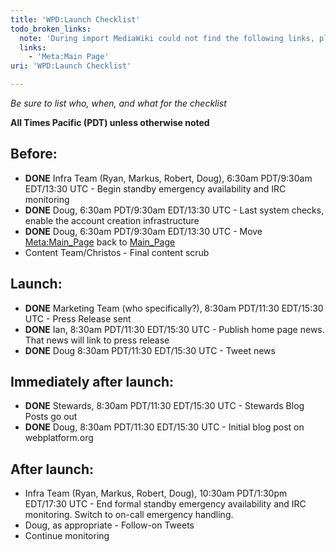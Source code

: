 ```yaml
---
title: 'WPD:Launch Checklist'
todo_broken_links:
  note: 'During import MediaWiki could not find the following links, please fix and adjust this list.'
  links:
    - 'Meta:Main Page'
uri: 'WPD:Launch Checklist'

---
```

*Be sure to list who, when, and what for the checklist*

**All Times Pacific (PDT) unless otherwise noted**

## Before:

-   **DONE** Infra Team (Ryan, Markus, Robert, Doug), 6:30am PDT/9:30am EDT/13:30 UTC - Begin standby emergency availability and IRC monitoring
-   **DONE** Doug, 6:30am PDT/9:30am EDT/13:30 UTC - Last system checks, enable the account creation infrastructure
-   **DONE** Doug, 6:30am PDT/9:30am EDT/13:30 UTC - Move [Meta:Main\_Page](/w/index.php?title=Meta:Main_Page&action=edit&redlink=1) back to [Main\_Page](/Main_Page)
-   Content Team/Christos - Final content scrub

## Launch:

-   **DONE** Marketing Team (who specifically?), 8:30am PDT/11:30 EDT/15:30 UTC - Press Release sent
-   **DONE** Ian, 8:30am PDT/11:30 EDT/15:30 UTC - Publish home page news. That news will link to press release
-   **DONE** Doug 8:30am PDT/11:30 EDT/15:30 UTC - Tweet news

## Immediately after launch:

-   **DONE** Stewards, 8:30am PDT/11:30 EDT/15:30 UTC - Stewards Blog Posts go out
-   **DONE** Doug, 8:30am PDT/11:30 EDT/15:30 UTC - Initial blog post on webplatform.org

## After launch:

-   Infra Team (Ryan, Markus, Robert, Doug), 10:30am PDT/1:30pm EDT/17:30 UTC - End formal standby emergency availability and IRC monitoring. Switch to on-call emergency handling.
-   Doug, as appropriate - Follow-on Tweets
-   Continue monitoring
